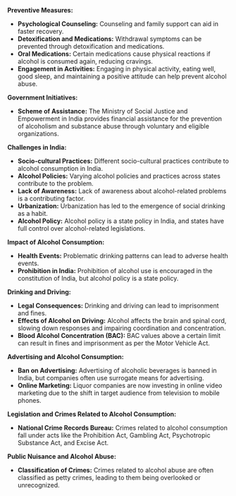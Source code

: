 **Preventive Measures:**

- **Psychological Counseling:** Counseling and family support can aid in faster recovery.
- **Detoxification and Medications:** Withdrawal symptoms can be prevented through detoxification and medications.
- **Oral Medications:** Certain medications cause physical reactions if alcohol is consumed again, reducing cravings.
- **Engagement in Activities:** Engaging in physical activity, eating well, good sleep, and maintaining a positive attitude can help prevent alcohol abuse.

**Government Initiatives:**

- **Scheme of Assistance:** The Ministry of Social Justice and Empowerment in India provides financial assistance for the prevention of alcoholism and substance abuse through voluntary and eligible organizations.

**Challenges in India:**

- **Socio-cultural Practices:** Different socio-cultural practices contribute to alcohol consumption in India.
- **Alcohol Policies:** Varying alcohol policies and practices across states contribute to the problem.
- **Lack of Awareness:** Lack of awareness about alcohol-related problems is a contributing factor.
- **Urbanization:** Urbanization has led to the emergence of social drinking as a habit.
- **Alcohol Policy:** Alcohol policy is a state policy in India, and states have full control over alcohol-related legislations.

**Impact of Alcohol Consumption:**

- **Health Events:** Problematic drinking patterns can lead to adverse health events.
- **Prohibition in India:** Prohibition of alcohol use is encouraged in the constitution of India, but alcohol policy is a state policy.

**Drinking and Driving:**

- **Legal Consequences:** Drinking and driving can lead to imprisonment and fines.
- **Effects of Alcohol on Driving:** Alcohol affects the brain and spinal cord, slowing down responses and impairing coordination and concentration.
- **Blood Alcohol Concentration (BAC):** BAC values above a certain limit can result in fines and imprisonment as per the Motor Vehicle Act.

**Advertising and Alcohol Consumption:**

- **Ban on Advertising:** Advertising of alcoholic beverages is banned in India, but companies often use surrogate means for advertising.
- **Online Marketing:** Liquor companies are now investing in online video marketing due to the shift in target audience from television to mobile phones.

**Legislation and Crimes Related to Alcohol Consumption:**

- **National Crime Records Bureau:** Crimes related to alcohol consumption fall under acts like the Prohibition Act, Gambling Act, Psychotropic Substance Act, and Excise Act.

**Public Nuisance and Alcohol Abuse:**

- **Classification of Crimes:** Crimes related to alcohol abuse are often classified as petty crimes, leading to them being overlooked or unrecognized.